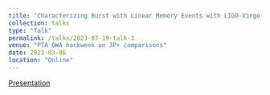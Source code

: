 ```yaml
---
title: "Characterizing Burst with Linear Memory Events with LIGO-Virgo-KAGRA and Pulsar Timing Array Observatories"
collection: talks
type: "Talk"
permalink: /talks/2023-07-19-talk-3
venue: "PTA GWA hackweek on 3P+ comparisons"
date: 2023-03-06
location: "Online"
---
```


[Presentation](https://docs.google.com/presentation/d/1-8IF-0goiSWGzKL8_5unhnfXjP_v7lMQOA_vjqiBlJI/edit?usp=sharing)
